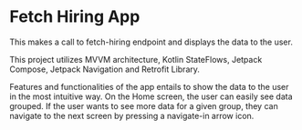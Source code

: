 # Fetch Hiring App

This makes a call to fetch-hiring endpoint and displays the data to the user.


This project utilizes MVVM architecture, Kotlin StateFlows, Jetpack Compose, Jetpack Navigation and Retrofit Library.

Features and functionalities of the app entails to show the data to the user in the most intuitive way. On the Home screen, the user can easily see data grouped. If the user wants to see more data for a given group, they can navigate to the next screen by pressing a navigate-in arrow icon.
